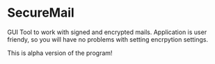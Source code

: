 # SecureMail
GUI Tool to work with signed and encrypted mails. Application is user friendy, so you will have no problems with setting encrpytion settings.


This is alpha version of the program!
